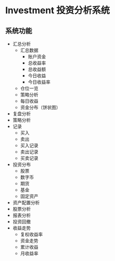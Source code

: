 # Investment 投资分析系统

## 系统功能

* 汇总分析
    * 汇总数据
        * 账户资金
        * 总收益率
        * 总收益额
        * 今日收益
        * 今日收益率
    * 仓位一览
    * 策略分析
    * 每日收益
    * 资金分布（饼状图）
* 复盘分析
* 策略分析
* 记录
    * 买入
    * 卖出
    * 买入记录
    * 卖出记录
    * 买卖记录
* 投资分布
    * 股票
    * 数字币
    * 期货
    * 基金
    * 固定资产
* 资产配置分析
* 股票分析
* 报表分析
*   投资回撤
* 收益走势
    * 复权收益率
    * 资金走势
    * 累计收益
    * 月收益率
